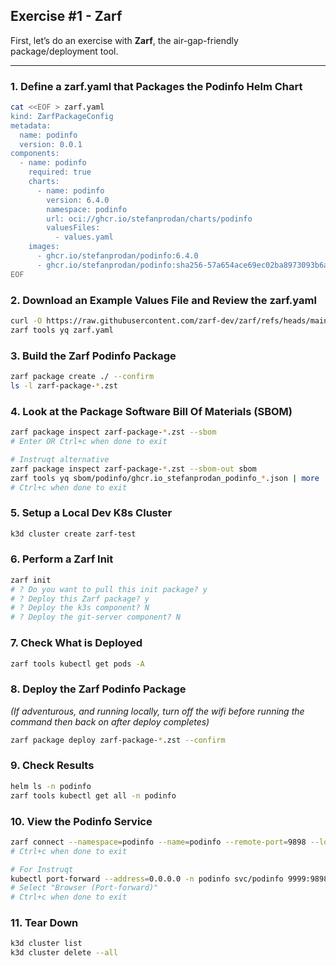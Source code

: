 ## Exercise #1 - Zarf

First, let’s do an exercise with **Zarf**, the air-gap-friendly package/deployment tool.

---

### 1. Define a zarf.yaml that Packages the Podinfo Helm Chart
```bash
cat <<EOF > zarf.yaml
kind: ZarfPackageConfig
metadata:
  name: podinfo
  version: 0.0.1
components:
  - name: podinfo
    required: true
    charts:
      - name: podinfo
        version: 6.4.0
        namespace: podinfo
        url: oci://ghcr.io/stefanprodan/charts/podinfo
        valuesFiles:
          - values.yaml
    images:
      - ghcr.io/stefanprodan/podinfo:6.4.0
      - ghcr.io/stefanprodan/podinfo:sha256-57a654ace69ec02ba8973093b6a786faa15640575fbf0dbb603db55aca2ccec8.sig
EOF
```

### 2. Download an Example Values File and Review the zarf.yaml
```bash
curl -O https://raw.githubusercontent.com/zarf-dev/zarf/refs/heads/main/examples/helm-charts/values.yaml
zarf tools yq zarf.yaml
```

### 3. Build the Zarf Podinfo Package
```bash
zarf package create ./ --confirm
ls -l zarf-package-*.zst
```

### 4. Look at the Package Software Bill Of Materials (SBOM)
```bash
zarf package inspect zarf-package-*.zst --sbom
# Enter OR Ctrl+c when done to exit

# Instruqt alternative
zarf package inspect zarf-package-*.zst --sbom-out sbom
zarf tools yq sbom/podinfo/ghcr.io_stefanprodan_podinfo_*.json | more
# Ctrl+c when done to exit
```

### 5. Setup a Local Dev K8s Cluster
```bash
k3d cluster create zarf-test
```

### 6. Perform a Zarf Init
```bash
zarf init
# ? Do you want to pull this init package? y
# ? Deploy this Zarf package? y
# ? Deploy the k3s component? N
# ? Deploy the git-server component? N
```

### 7. Check What is Deployed
```bash
zarf tools kubectl get pods -A
```

### 8. Deploy the Zarf Podinfo Package
*(If adventurous, and running locally, turn off the wifi before running the command then back on after deploy completes)*
```bash
zarf package deploy zarf-package-*.zst --confirm
```

### 9. Check Results
```bash
helm ls -n podinfo
zarf tools kubectl get all -n podinfo
```

### 10. View the Podinfo Service
```bash
zarf connect --namespace=podinfo --name=podinfo --remote-port=9898 --local-port=9999
# Ctrl+c when done to exit

# For Instruqt
kubectl port-forward --address=0.0.0.0 -n podinfo svc/podinfo 9999:9898
# Select "Browser (Port-forward)"
# Ctrl+c when done to exit
```

### 11. Tear Down
```bash
k3d cluster list
k3d cluster delete --all

